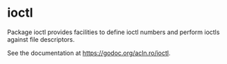 ioctl
================

Package ioctl provides facilities to define ioctl numbers
and perform ioctls against file descriptors.

See the documentation at https://godoc.org/acln.ro/ioctl.